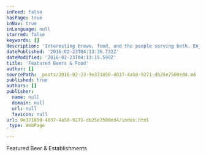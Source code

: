 ```yaml
---
inFeed: false
hasPage: true
inNav: true
inLanguage: null
starred: false
keywords: []
description: 'Interesting brews, food, and the people serving both. Enjoy!'
datePublished: '2016-02-23T04:13:36.732Z'
dateModified: '2016-02-23T04:13:15.599Z'
title: 'Featured Beers & Food'
author: []
sourcePath: _posts/2016-02-23-9e371850-4037-4a58-9271-db25e7500ed4.md
published: true
authors: []
publisher:
  name: null
  domain: null
  url: null
  favicon: null
url: 9e371850-4037-4a58-9271-db25e7500ed4/index.html
_type: WebPage

---
```

Featured Beer & Establishments